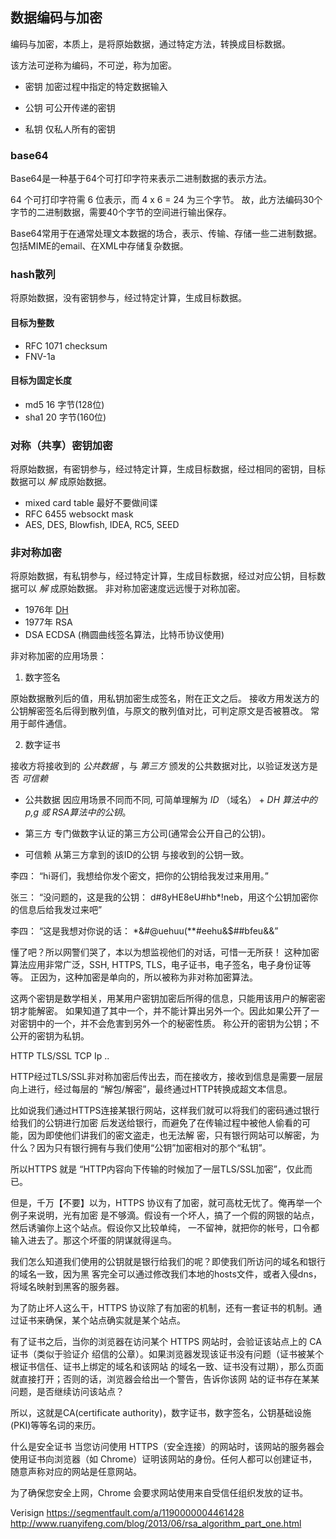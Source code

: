 ## 数据编码与加密

编码与加密，本质上，是将原始数据，通过特定方法，转换成目标数据。

该方法可逆称为编码，不可逆，称为加密。

* 密钥 加密过程中指定的特定数据输入

* 公钥 可公开传递的密钥

* 私钥 仅私人所有的密钥




###  base64

Base64是一种基于64个可打印字符来表示二进制数据的表示方法。

64 个可打印字符需 6 位表示，而 4 x 6 = 24 为三个字节。 故，此方法编码30个字节的二进制数据，需要40个字节的空间进行输出保存。

Base64常用于在通常处理文本数据的场合，表示、传输、存储一些二进制数据。包括MIME的email、在XML中存储复杂数据。




### hash散列

将原始数据，没有密钥参与，经过特定计算，生成目标数据。

#### 目标为整数

  * RFC 1071 checksum
  * FNV-1a

#### 目标为固定长度

  * md5  16 字节(128位)
  * sha1 20 字节(160位)




### 对称（共享）密钥加密

将原始数据，有密钥参与，经过特定计算，生成目标数据，经过相同的密钥，目标数据可以 *解* 成原始数据。

  * mixed card table 最好不要做间谍
  * RFC 6455 websockt mask
  * AES, DES, Blowfish, IDEA, RC5, SEED



### 非对称加密

将原始数据，有私钥参与，经过特定计算，生成目标数据，经过对应公钥，目标数据可以 *解* 成原始数据。
非对称加密速度远远慢于对称加密。

   * 1976年 [DH](https://zh.wikipedia.org/wiki/%E8%BF%AA%E8%8F%B2-%E8%B5%AB%E7%88%BE%E6%9B%BC%E5%AF%86%E9%91%B0%E4%BA%A4%E6%8F%9B)
   * 1977年 RSA
   * DSA ECDSA (椭圆曲线签名算法，比特币协议使用)

非对称加密的应用场景：

1. 数字签名

原始数据散列后的值，用私钥加密生成签名，附在正文之后。
接收方用发送方的公钥解密签名后得到散列值，与原文的散列值对比，可判定原文是否被篡改。
常用于邮件通信。


2. 数字证书

接收方将接收到的 *公共数据* ，与 *第三方* 颁发的公共数据对比，以验证发送方是否 *可信赖*

  - 公共数据
    因应用场景不同而不同, 可简单理解为 *ID* （域名） + *DH 算法中的 p,g 或 RSA算法中的公钥*。

  - 第三方
    专门做数字认证的第三方公司(通常会公开自己的公钥)。

  - 可信赖
    从第三方拿到的该ID的公钥 与接收到的公钥一致。



李四：
“hi哥们，我想给你发个密文，把你的公钥给我发过来用用。”

张三：
“没问题的，这是我的公钥： d#8yHE8eU#hb*!neb，用这个公钥加密你的信息后给我发过来吧”

李四：
“这是我想对你说的话： *&#@uehuu(**#eehu&$##bfeu&&”

懂了吧？所以网警们哭了，本以为想监视他们的对话，可惜一无所获！
这种加密算法应用非常广泛，SSH, HTTPS, TLS，电子证书，电子签名，电子身份证等等。
正因为，这种加密是单向的，所以被称为非对称加密算法。


这两个密钥是数学相关，用某用户密钥加密后所得的信息，只能用该用户的解密密钥才能解密。
如果知道了其中一个，并不能计算出另外一个。因此如果公开了一对密钥中的一个，并不会危害到另外一个的秘密性质。
称公开的密钥为公钥；不公开的密钥为私钥。


HTTP
TLS/SSL
TCP
Ip
..


HTTP经过TLS/SSL非对称加密后传出去，而在接收方，接收到信息是需要一层层向上进行，经过每层的
“解包/解密”，最终通过HTTP转换成超文本信息。


比如说我们通过HTTPS连接某银行网站，这样我们就可以将我们的密码通过银行给我们的公钥进行加密
后发送给银行，而避免了在传输过程中被他人偷看的可能，因为即使他们讲我们的密文盗走，也无法解
密，只有银行网站可以解密，为什么？因为只有银行拥有与我们使用“公钥”加密相对的那个“私钥”。

所以HTTPS 就是 “HTTP内容向下传输的时候加了一层TLS/SSL加密”，仅此而已。


但是，千万【不要】以为，HTTPS 协议有了加密，就可高枕无忧了。俺再举一个例子来说明，光有加密
是不够滴。假设有一个坏人，搞了一个假的网银的站点，然后诱骗你上这个站点。假设你又比较单纯，
一不留神，就把你的帐号，口令都输入进去了。那这个坏蛋的阴谋就得逞鸟。

我们怎么知道我们使用的公钥就是银行给我们的呢？即使我们所访问的域名和银行的域名一致，因为黑
客完全可以通过修改我们本地的hosts文件，或者入侵dns，将域名映射到黑客的服务器。

为了防止坏人这么干，HTTPS 协议除了有加密的机制，还有一套证书的机制。通过证书来确保，某个站点确实就是某个站点。

有了证书之后，当你的浏览器在访问某个 HTTPS 网站时，会验证该站点上的 CA 证书（类似于验证介
绍信的公章）。如果浏览器发现该证书没有问题（证书被某个根证书信任、证书上绑定的域名和该网站
的域名一致、证书没有过期），那么页面就直接打开；否则的话，浏览器会给出一个警告，告诉你该网
站的证书存在某某问题，是否继续访问该站点？

所以，这就是CA(certificate authority)，数字证书，数字签名，公钥基础设施(PKI)等等名词的来历。


什么是安全证书
当您访问使用 HTTPS（安全连接）的网站时，该网站的服务器会使用证书向浏览器（如 Chrome）证明该网站的身份。任何人都可以创建证书，随意声称对应的网站是任意网站。

为了确保您安全上网，Chrome 会要求网站使用来自受信任组织发放的证书。

Verisign
https://segmentfault.com/a/1190000004461428
http://www.ruanyifeng.com/blog/2013/06/rsa_algorithm_part_one.html
